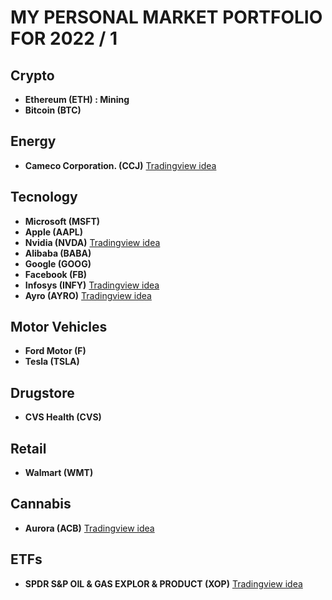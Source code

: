 # MY PERSONAL MARKET PORTFOLIO FOR 2022 / 1

## Crypto

- **Ethereum (ETH) : Mining**
- **Bitcoin (BTC)**


## Energy

- **Cameco Corporation. (CCJ)** [Tradingview idea]() 



## Tecnology

- **Microsoft (MSFT)** 
- **Apple (AAPL)** 
- **Nvidia (NVDA)**  [Tradingview idea]()  
- **Alibaba (BABA)** 
- **Google (GOOG)**
- **Facebook (FB)**
- **Infosys (INFY)** [Tradingview idea]()  
- **Ayro (AYRO)** [Tradingview idea]()  


## Motor Vehicles

- **Ford Motor (F)** 
- **Tesla (TSLA)**



## Drugstore

- **CVS Health (CVS)**



## Retail

- **Walmart (WMT)**



## Cannabis

- **Aurora (ACB)** [Tradingview idea]()



## ETFs

- **SPDR S&P OIL & GAS EXPLOR & PRODUCT (XOP)** [Tradingview idea]()
